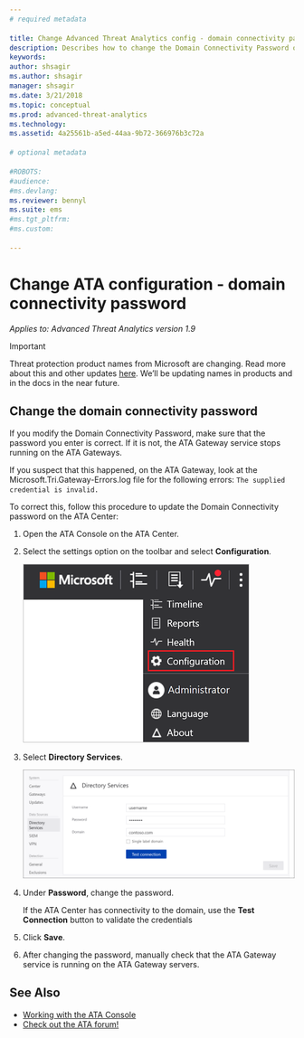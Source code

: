 ```yaml
---
# required metadata

title: Change Advanced Threat Analytics config - domain connectivity password
description: Describes how to change the Domain Connectivity Password on the ATA Gateway.
keywords:
author: shsagir
ms.author: shsagir
manager: shsagir
ms.date: 3/21/2018
ms.topic: conceptual
ms.prod: advanced-threat-analytics
ms.technology:
ms.assetid: 4a25561b-a5ed-44aa-9b72-366976b3c72a

# optional metadata

#ROBOTS:
#audience:
#ms.devlang:
ms.reviewer: bennyl
ms.suite: ems
#ms.tgt_pltfrm:
#ms.custom:

---
```


# Change ATA configuration - domain connectivity password

*Applies to: Advanced Threat Analytics version 1.9*

> [!IMPORTANT]
> Threat protection product names from Microsoft are changing. Read more about this and other updates [here](https://www.microsoft.com/security/blog/?p=91813).  We’ll be updating names in products and in the docs in the near future.


## Change the domain connectivity password

If you modify the Domain Connectivity Password, make sure that the password you enter is correct. If it is not, the ATA Gateway service stops running on the ATA Gateways.

If you suspect that this happened, on the ATA Gateway, look at the Microsoft.Tri.Gateway-Errors.log file for the following errors:
`The supplied credential is invalid.`

To correct this, follow this procedure to update the Domain Connectivity password on the ATA Center:

1. Open the ATA Console on the ATA Center.

1. Select the settings option on the toolbar and select **Configuration**.

    ![ATA configuration settings icon](media/ATA-config-icon.png)

1. Select **Directory Services**.

    ![ATA Gateway change password image](media/ATA-GW-change-DC-password.png)

1. Under **Password**, change the password.

    If the ATA Center has connectivity to the domain, use the **Test Connection** button to validate the credentials

1. Click **Save**.

1. After changing the password, manually check that the ATA Gateway service is running on the ATA Gateway servers.



## See Also
- [Working with the ATA Console](working-with-ata-console.md)
- [Check out the ATA forum!](https://social.technet.microsoft.com/Forums/security/home?forum=mata)
